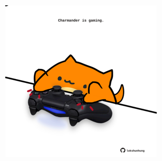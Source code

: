<!-- built at 09/06/2025, 17:00:53 UTC -->
<p align="center">
  <img width="500" height="500" src="./ReadmeImage.svg">
</p>
